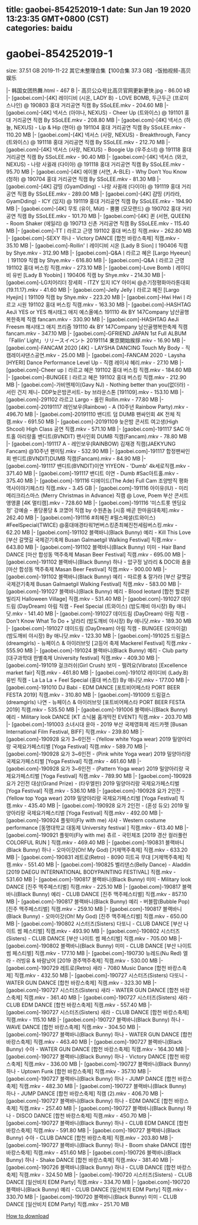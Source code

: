 
title: gaobei-854252019-1
date: Sun Jan 19 2020 13:23:35 GMT+0800 (CST)    
categories: baidu
---

# gaobei-854252019-1
size: 37.51 GB
 2019-11-22 其它未整理合集【100合集 37.3 GB】-饭拍视频-高贝娱乐
 
|- 韩国女团热舞.html - 467 B
|- 高贝公众号比高贝官网更新更快.jpg - 86.00 kB
|- [gaobei.com]-[4K] 레이디비 (시온, LADY B) - LOVE BOMB, 두근두근 (프로미스나인) @ 190803 홍대 거리공연 직캠 By SSoLEE.mkv - 204.60 MB
|- [gaobei.com]-[4K] 넥서스 (아야나, NEXUS) - Cheer Up (트와이스) @ 191101 홍대 거리공연 직캠 By SSoLEE.mkv - 208.80 MB
|- [gaobei.com]-[4K] 넥서스 (하늘, NEXUS) - Lip & Hip (현아) @ 191104 홍대 거리공연 직캠 By SSoLEE.mkv - 110.20 MB
|- [gaobei.com]-[4K] 넥서스 (사랑, NEXUS) - Breakthrough, Fancy (트와이스) @ 191118 홍대 거리공연 직캠 By SSoLEE.mkv - 212.70 MB
|- [gaobei.com]-[4K] 넥서스 (사랑, NEXUS) - Boogie Up (우주소녀) @ 191118 홍대 거리공연 직캠 By SSoLEE.mkv - 90.40 MB
|- [gaobei.com]-[4K] 넥서스 (와코, NEXUS) - 나랑 사귈래 (다이아) @ 191118 홍대 거리공연 직캠 By SSoLEE.mkv - 95.70 MB
|- [gaobei.com]-[4K] 에이블 (서연, A-BLE) - Why Don’t You Know (청하) @ 190704 홍대 거리공연 직캠 By SSoLEE.mkv - 81.30 MB
|- [gaobei.com]-[4K] 걈띵 (GyamDding) - 나랑 사귈래 (다이아) @ 191119 홍대 거리공연 직캠 By SSoLEE.mkv - 289.00 MB
|- [gaobei.com]-[4K] 걈띵 (키라라, GyamDding) - ICY (있지) @ 191119 홍대 거리공연 직캠 By SSoLEE.mkv - 194.90 MB
|- [gaobei.com]-[4K] 무토 (유이, Müt) - 뿜뿜 (모모랜드) @ 190702 홍대 거리공연 직캠 By SSoLEE.mkv - 101.70 MB
|- [gaobei.com]-[4K] 퀸 (서현, QUEEN) - Room Shaker (에일리) @ 190713 신촌 거리공연 직캠 By SSoLEE.mkv - 115.40 MB
|- [gaobei.com]-TTㅣ라르고 근영 191102 홍대 버스킹 직캠.mkv - 262.80 MB
|- [gaobei.com]-SEXY 하나 - Victory DANCE [합천 바캉스축제] 직캠.mkv - 35.10 MB
|- [gaobei.com]-Rollin'ㅣ레이디비 시온 [Lady B Sion]ㅣ190406 직캠 by Shye.mkv - 312.90 MB
|- [gaobei.com]-Q&Aㅣ라르고 혜은 [Largo Hyeeun]ㅣ191109 직캠 by Shye.mkv - 616.80 MB
|- [gaobei.com]-Q&Aㅣ라르고 근영 191102 홍대 버스킹 직캠.mkv - 273.10 MB
|- [gaobei.com]-Love Bombㅣ레이디비 유빈 [Lady B Yoobin]ㅣ190406 직캠 by Shye.mkv - 214.30 MB
|- [gaobei.com]-LG치어리더 장세희 - ITZY 있지 ICY 아이씨 @손기정평화마라톤대회 (19.11.17).mkv - 41.60 MB
|- [gaobei.com]-Jelly Jellyㅣ라르고 혜진 [Largo Hyejin]ㅣ191109 직캠 by Shye.mkv - 223.20 MB
|- [gaobei.com]-Hwi Hwiㅣ라르고 시원 191102 홍대 버스킹 직캠.mkv - 163.30 MB
|- [gaobei.com]-HASHTAG AeJi YES or YES 해시태그 애지 예스올예스 191110 4k BY 147Company 남산골행복한축제 직캠 fancam.mkv - 330.90 MB
|- [gaobei.com]-HASHTAG AeJi Freesm 해시태그 애지 프리즘 191110 4k BY 147Company 남산골행복한축제 직캠 fancam.mkv - 347.10 MB
|- [gaobei.com]-GFRIEND JAPAN 1st Full ALBUM 「Fallin’ Light」リリースイベント 20191114 東京開始挨拶.mkv - 16.90 MB
|- [gaobei.com]-FANCAM 2020 [4K] - LAYSHA DANCING Touch My Body - 직캠레이샤댄스공연.mkv - 25.00 MB
|- [gaobei.com]-FANCAM 2020 - Laysha [HYERI] Dance Performance Level Up - 직캠 레이샤 혜리.mkv - 27.10 MB
|- [gaobei.com]-Cheer upㅣ라르고 혜은 191102 홍대 버스킹 직캠.mkv - 184.60 MB
|- [gaobei.com]-BUNGEEㅣ라르고 혜은 191102 홍대 버스킹 직캠.mkv - 212.90 MB
|- [gaobei.com]-가비엔제이(Gavy NJ) - Nothing better than you(없더라) -서린 건지 제니- DDP늦은밤콘서트- by 브라운스톤 [191109].mkv - 153.10 MB
|- [gaobei.com]-291102 라르고 Largo - 롤린 Rollin.mkv - 77.80 MB
|- [gaobei.com]-20191117 레인보우(Rainbow) - A (10주년 Rainbow Party).mkv - 496.70 MB
|- [gaobei.com]-20191110 밴디트 덤 DUMB 팬싸인회 4K 전체 직캠.mkv - 691.50 MB
|- [gaobei.com]-20191109 늦은밤 콘서트 여고생(High Shcool) High Class 공연 직캠.mkv - 571.10 MB
|- [gaobei.com]-191117 SAC 아트홀 아리랑홀 밴디트(BVNDIT) 팬사인회 DUMB 직캠(Fancam).mkv - 78.80 MB
|- [gaobei.com]-191117 A - 레인보우(RAINBOW) 김재경 직캠(JAEKYUNG Fancam) @10주년 팬미팅.mkv - 532.90 MB
|- [gaobei.com]-191117 합정팬싸인회 밴디트(BVNDIT)DUMB 직캠(Fancam).mkv - 84.90 MB
|- [gaobei.com]-191117 밴디트(BVNDIT)이연 YIYEON - 'Dumb' 4k세로직캠.mkv - 371.40 MB
|- [gaobei.com]-191117 밴디트 이연 - Dumb #Sac아트홀.mkv - 375.40 MB
|- [gaobei.com]-191116 디에이드(The Ade) Full Cam 조양방직 평화역사이야기페스타 직캠.mkv - 3.45 GB
|- [gaobei.com]-191116 아이유(IU) - 미리 메리크리스마스 (Merry Christmas in Advance) 직캠 @ Love, Poem 부산 콘서트 앵앵콜 [4K 멀티캠].mkv - 728.60 MB
|- [gaobei.com]-191116 '미스트롯 엔딩요정' 강예슬 - 퐁당퐁당 & 코꼈어 직캠 by 수원촌놈 [시흥 배곧 한마음대축제].mkv - 262.40 MB
|- [gaobei.com]-191116 #최혜진 #필스페셜(트와이스) #FeelSpecial(TWICE) @홍대애경타워1번버스킹존최혜진천세림버스킹.mkv - 62.20 MB
|- [gaobei.com]-191102 블랙바니(Black Bunny) 예리 - Kill This Love [부산 갈맷길 국제걷기축제 Busan Galmaetgil Walking Festival] 직캠.mkv - 643.80 MB
|- [gaobei.com]-191102 블랙바니(Black Bunny) 미미 - Hair Band DANCE [마산 합성동 맥주축제 Masan Beer Festival] 직캠.mkv - 695.00 MB
|- [gaobei.com]-191102 블랙바니(Black Bunny) 하나 - 압구정 날라리 & DOC와 춤을 [마산 합성동 맥주축제 Masan Beer Festival] 직캠.mkv - 900.00 MB
|- [gaobei.com]-191102 블랙바니(Black Bunny) 예리 - 따르릉 & 잘가라 [부산 갈맷길 국제걷기축제 Busan Galmaetgil Walking Festival] 직캠.mkv - 583.00 MB
|- [gaobei.com]-191027 블랙바니(Black Bunny) 예리 - Blood leotard [합천 할로윈 빌리지 Halloween Village] 직캠.mkv - 531.40 MB
|- [gaobei.com]-191027 데이드림 (DayDream) 아림 직캠 - Feel Special (트와이스) (밤도깨비 야시장) By 애니닷.mkv - 141.40 MB
|- [gaobei.com]-191027 데이드림 (DayDream) 아림 직캠 - Don't Know What To Do + 날라리 (밤도깨비 야시장) By 애니닷.mkv - 189.30 MB
|- [gaobei.com]-191027 데이드림 (DayDream) 아림 직캠 - BUNGEE (오마이걸) (밤도깨비 야시장) By 애니닷.mkv - 123.30 MB
|- [gaobei.com]-191025 드림걸스(dreamgirls) - 뉴페이스 & 아이러브잇 [고등어 축제 Mackerel Festival] 직캠.mkv - 555.90 MB
|- [gaobei.com]-191024 블랙바니(Black Bunny) 예리 - Club party [대구과학대 한별축제 University festival] 직캠.mkv - 409.30 MB
|- [gaobei.com]-191019 걸크러쉬(Girl Crush) 보미 - 떨려요(Vibrato) [Excellence market fair] 직캠.mkv - 461.80 MB
|- [gaobei.com]-191012 레이디비 (Lady.B) 유빈 직캠 - La La La + Feel Special (홍대 버스킹) By 애니닷.mkv - 177.00 MB
|- [gaobei.com]-191010 DJ Babi - EDM DANCE [포트비어페스타 PORT BEER FESTA 2019] 직캠.mkv - 310.80 MB
|- [gaobei.com]-191009 드림걸스(dreamgirls) 나연 - 뉴페이스 & 아이러브잇 [포트비어페스타 PORT BEER FESTA 2019] 직캠.mkv - 535.50 MB
|- [gaobei.com]-191006 블랙바니(Black Bunny) 예리 - Military look DANCE [KT 소닉붐 홈개막전 EVENT] 직캠.mkv - 203.70 MB
|- [gaobei.com]-191003 소녀시대 윤아 - 2019 부산 국제영화제 레드카펫 [Busan International Film Festival, BIFF] 직캠.mkv - 239.80 MB
|- [gaobei.com]-190928 요가 3~6인전 - (Yellow white Yoga wear) 2019 밀양아리랑 국제요가페스티벌 [Yoga Festival] 직캠.mkv - 589.70 MB
|- [gaobei.com]-190928 요가 3~6인전 - (Pink white Yoga wear) 2019 밀양아리랑 국제요가페스티벌 [Yoga Festival] 직캠.mkv - 461.60 MB
|- [gaobei.com]-190928 요가 3~6인전 - (Pattern Yoga wear) 2019 밀양아리랑 국제요가페스티벌 [Yoga Festival] 직캠.mkv - 789.90 MB
|- [gaobei.com]-190928 요가 2인전 대상(Grand Prize) - (타우엘핀) 2019 밀양아리랑 국제요가페스티벌 [Yoga Festival] 직캠.mkv - 536.10 MB
|- [gaobei.com]-190928 요가 2인전 - (Yellow top Yoga wear) 2019 밀양아리랑 국제요가페스티벌 [Yoga Festival] 직캠.mkv - 435.40 MB
|- [gaobei.com]-190928 요가 2인전 - (혼성 듀오) 2019 밀양아리랑 국제요가페스티벌 [Yoga Festival] 직캠.mkv - 492.00 MB
|- [gaobei.com]-190924 플윗미(Fly with me) 샤샤 - Western costume performance [동명대학교 대동제 University festival ] 직캠.mkv - 613.40 MB
|- [gaobei.com]-190921 플윗미(Fly with me) 츄르 - 국민체조 [2019 경산 컬러풀런 COLORFUL RUN ] 직캠.mkv - 469.40 MB
|- [gaobei.com]-190831 블랙바니(Black Bunny) 하나 - 오마이갓(Oh! My God) [거제맥주축제] 직캠.mkv - 633.20 MB
|- [gaobei.com]-190831 레트로(Retro) - 8090 히트곡 무대 [거제맥주축제] 직캠.mkv - 551.40 MB
|- [gaobei.com]-190825 벨리댄스(Belly Dance) - Aladdin [2019 DAEGU INTERNATIONAL BODYPAINTING FESTIVAL] 직캠.mkv - 531.60 MB
|- [gaobei.com]-190817 블랙바니(Black Bunny) 미미 - Military look DANCE [진주 맥주페스티벌] 직캠.mkv - 225.10 MB
|- [gaobei.com]-190817 블랙바니(Black Bunny) 예리 - CLUB DANCE [진주 맥주페스티벌] 직캠.mkv - 857.10 MB
|- [gaobei.com]-190817 블랙바니(Black Bunny) 예리 - 버블팝(Bubble Pop) [진주 맥주페스티벌] 직캠.mkv - 259.10 MB
|- [gaobei.com]-190817 블랙바니(Black Bunny) - 오마이갓(Oh! My God) [진주 맥주페스티벌] 직캠.mkv - 650.00 MB
|- [gaobei.com]-190802 시스터즈(Sisters) 다또니 - CLUB DANCE [부산 나이트 썸 페스티벌] 직캠.mkv - 493.90 MB
|- [gaobei.com]-190802 시스터즈(Sisters) - CLUB DANCE [부산 나이트 썸 페스티벌] 직캠.mkv - 705.00 MB
|- [gaobei.com]-190802 블랙바니(Black Bunny) 미미 - CLUB DANCE [부산 나이트 썸 페스티벌] 직캠.mkv - 177.10 MB
|- [gaobei.com]-190730 뉴레드(Nu Red) 엘라 - 러빙유 & 바람났어 [2019 경주맥주축제] 직캠.mkv - 530.00 MB
|- [gaobei.com]-190729 레트로(Retro) 새라 - 7080 Music Dance [합천 바캉스축제] 직캠.mkv - 432.50 MB
|- [gaobei.com]-190727 시스터즈(Sisters) 다또니 - WATER GUN DANCE [합천 바캉스축제] 직캠.mkv - 323.30 MB
|- [gaobei.com]-190727 시스터즈(Sisters) 새라 - WATER GUN DANCE [합천 바캉스축제] 직캠.mkv - 361.40 MB
|- [gaobei.com]-190727 시스터즈(Sisters) 새라 - CLUB EDM DANCE [합천 바캉스축제] 직캠.mkv - 557.40 MB
|- [gaobei.com]-190727 시스터즈(Sisters) 새라 - CLUB DANCE [합천 바캉스축제] 직캠.mkv - 115.10 MB
|- [gaobei.com]-190727 블랙바니(Black Bunny) 하나 - WAVE DANCE [합천 바캉스축제] 직캠.mkv - 304.50 MB
|- [gaobei.com]-190727 블랙바니(Black Bunny) 하나 - WATER GUN DANCE [합천 바캉스축제] 직캠.mkv - 463.40 MB
|- [gaobei.com]-190727 블랙바니(Black Bunny) 수아 - WATER GUN DANCE [합천 바캉스축제] 직캠.mkv - 164.30 MB
|- [gaobei.com]-190727 블랙바니(Black Bunny) 하나 - Victory DANCE [합천 바캉스축제] 직캠.mkv - 336.00 MB
|- [gaobei.com]-190727 블랙바니(Black Bunny) 하나 - Uptown Funk [합천 바캉스축제] 직캠.mkv - 357.10 MB
|- [gaobei.com]-190727 블랙바니(Black Bunny) 하나 - JUMP DANCE [합천 바캉스축제] 직캠.mkv - 482.30 MB
|- [gaobei.com]-190727 블랙바니(Black Bunny) 하나 - JUMP DANCE [합천 바캉스축제] 직캠 (2).mkv - 406.70 MB
|- [gaobei.com]-190727 블랙바니(Black Bunny) 하나 - EDM DANCE [합천 바캉스축제] 직캠.mkv - 257.40 MB
|- [gaobei.com]-190727 블랙바니(Black Bunny) 하나 - DISCO DANCE [합천 바캉스축제] 직캠.mkv - 450.70 MB
|- [gaobei.com]-190727 블랙바니(Black Bunny) 하나 - CLUB EDM DANCE [합천 바캉스축제] 직캠.mkv - 591.80 MB
|- [gaobei.com]-190727 블랙바니(Black Bunny) 수아 - CLUB DANCE [합천 바캉스축제] 직캠.mkv - 203.80 MB
|- [gaobei.com]-190727 블랙바니(Black Bunny) 하나 - Boom shake DANCE [합천 바캉스축제] 직캠.mkv - 451.60 MB
|- [gaobei.com]-190726 블랙바니(Black Bunny) 하나 - Shake DANCE [합천 바캉스축제] 직캠.mkv - 381.40 MB
|- [gaobei.com]-190726 블랙바니(Black Bunny) 하나 - CLUB DANCE [합천 바캉스축제] 직캠.mkv - 324.50 MB
|- [gaobei.com]-190720 시스터즈(Sisters) - CLUB DANCE [일산비치 EDM Party] 직캠.mkv - 334.70 MB
|- [gaobei.com]-190720 블랙바니(Black Bunny) 예리 - CLUB DANCE [일산비치 EDM Party] 직캠.mkv - 330.70 MB
|- [gaobei.com]-190720 블랙바니(Black Bunny) 미미 - CLUB DANCE [일산비치 EDM Party] 직캠.mkv - 251.70 MB

[How to download](https://bpcam.bemobtrk.com/go/2ceec3aa-1ca2-46d6-b9ff-aaa5c184517c?jno=16)